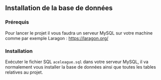 ## Installation de la base de données

### Prérequis

Pour lancer le projet il vous faudra un serveur MySQL sur votre machine comme par exemple Laragon :
https://laragon.org/



### Installation

Exécuter le fichier SQL `aceleague.sql` dans votre serveur MySQL, il va normalement vous installer la base de données ainsi que toutes les tables relatives au projet.
